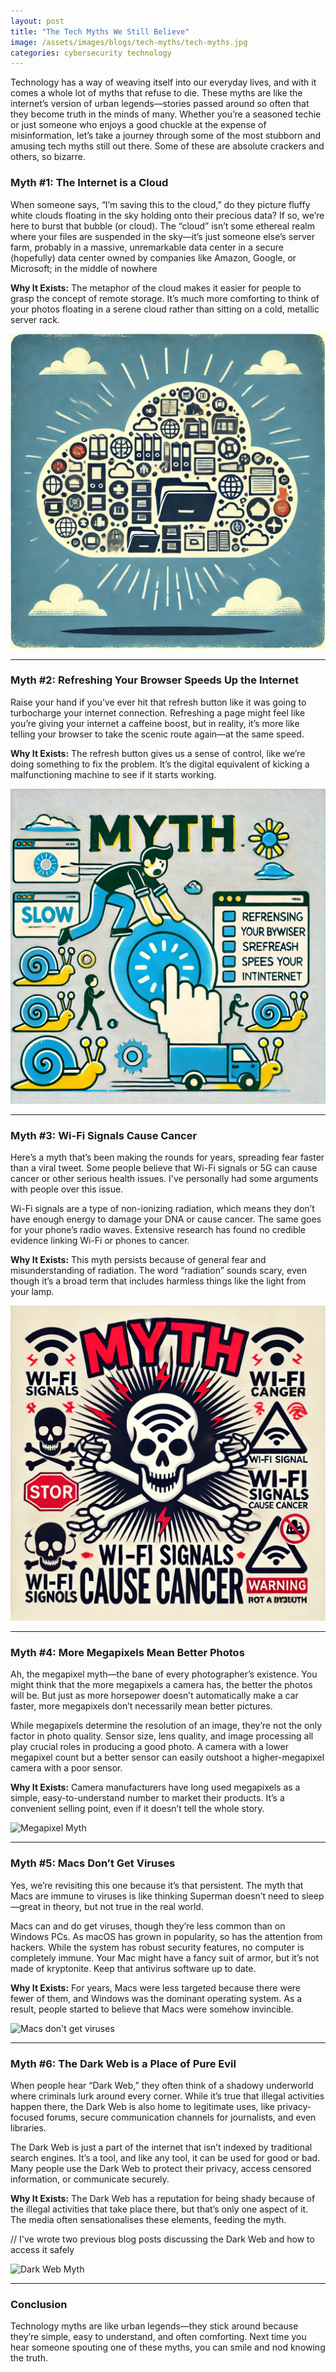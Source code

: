 ```yaml
---
layout: post
title: "The Tech Myths We Still Believe"
image: /assets/images/blogs/tech-myths/tech-myths.jpg
categories: cybersecurity technology
---
```


Technology has a way of weaving itself into our everyday lives, and with it comes a whole lot of myths that refuse to die. These myths are like the internet’s version of urban legends—stories passed around so often that they become truth in the minds of many. Whether you’re a seasoned techie or just someone who enjoys a good chuckle at the expense of misinformation, let’s take a journey through some of the most stubborn and amusing tech myths still out there. Some of these are absolute crackers and others, so bizarre.

### Myth #1: The Internet is a Cloud

When someone says, “I’m saving this to the cloud,” do they picture fluffy white clouds floating in the sky holding onto their precious data? If so, we’re here to burst that bubble (or cloud). The “cloud” isn’t some ethereal realm where your files are suspended in the sky—it’s just someone else’s server farm, probably in a massive, unremarkable data center in a secure (hopefully) data center owned by companies like Amazon, Google, or Microsoft; in the middle of nowhere

**Why It Exists:** The metaphor of the cloud makes it easier for people to grasp the concept of remote storage. It’s much more comforting to think of your photos floating in a serene cloud rather than sitting on a cold, metallic server rack.

![The Internet is a cloud](/assets/images/blogs/tech-myths/cloud-myth.jpg)

---

### Myth #2: Refreshing Your Browser Speeds Up the Internet

Raise your hand if you’ve ever hit that refresh button like it was going to turbocharge your internet connection. Refreshing a page might feel like you’re giving your internet a caffeine boost, but in reality, it’s more like telling your browser to take the scenic route again—at the same speed.

**Why It Exists:** The refresh button gives us a sense of control, like we’re doing something to fix the problem. It’s the digital equivalent of kicking a malfunctioning machine to see if it starts working.

![Refreshing your browser speeds up internet](/assets/images/blogs/tech-myths/refresh-myth.jpg)

---

### Myth #3: Wi-Fi Signals Cause Cancer

Here’s a myth that’s been making the rounds for years, spreading fear faster than a viral tweet. Some people believe that Wi-Fi signals or 5G can cause cancer or other serious health issues. I've personally had some arguments with people over this issue.

Wi-Fi signals are a type of non-ionizing radiation, which means they don’t have enough energy to damage your DNA or cause cancer. The same goes for your phone’s radio waves. Extensive research has found no credible evidence linking Wi-Fi or phones to cancer.

**Why It Exists:** This myth persists because of general fear and misunderstanding of radiation. The word “radiation” sounds scary, even though it’s a broad term that includes harmless things like the light from your lamp.

![Wi-Fi causes cancer](/assets/images/blogs/tech-myths/wifi-myth.jpg)

---

### Myth #4: More Megapixels Mean Better Photos

Ah, the megapixel myth—the bane of every photographer’s existence. You might think that the more megapixels a camera has, the better the photos will be. But just as more horsepower doesn’t automatically make a car faster, more megapixels don’t necessarily mean better pictures.

While megapixels determine the resolution of an image, they’re not the only factor in photo quality. Sensor size, lens quality, and image processing all play crucial roles in producing a good photo. A camera with a lower megapixel count but a better sensor can easily outshoot a higher-megapixel camera with a poor sensor.

**Why It Exists:** Camera manufacturers have long used megapixels as a simple, easy-to-understand number to market their products. It’s a convenient selling point, even if it doesn’t tell the whole story.

![Megapixel Myth](https://your-website.com/assets/images/blogs/tech-myths/megapixel-myth.jpg)

---

### Myth #5: Macs Don’t Get Viruses

Yes, we’re revisiting this one because it’s that persistent. The myth that Macs are immune to viruses is like thinking Superman doesn’t need to sleep—great in theory, but not true in the real world.

Macs can and do get viruses, though they’re less common than on Windows PCs. As macOS has grown in popularity, so has the attention from hackers. While the system has robust security features, no computer is completely immune. Your Mac might have a fancy suit of armor, but it’s not made of kryptonite. Keep that antivirus software up to date.

**Why It Exists:** For years, Macs were less targeted because there were fewer of them, and Windows was the dominant operating system. As a result, people started to believe that Macs were somehow invincible.

![Macs don't get viruses](https://your-website.com/assets/images/blogs/tech-myths/mac-virus-myth.jpg)

---

### Myth #6: The Dark Web is a Place of Pure Evil

When people hear “Dark Web,” they often think of a shadowy underworld where criminals lurk around every corner. While it’s true that illegal activities happen there, the Dark Web is also home to legitimate uses, like privacy-focused forums, secure communication channels for journalists, and even libraries.

The Dark Web is just a part of the internet that isn’t indexed by traditional search engines. It’s a tool, and like any tool, it can be used for good or bad. Many people use the Dark Web to protect their privacy, access censored information, or communicate securely.

**Why It Exists:** The Dark Web has a reputation for being shady because of the illegal activities that take place there, but that’s only one aspect of it. The media often sensationalises these elements, feeding the myth.

// I've wrote two previous blog posts discussing the Dark Web and how to access it safely

![Dark Web Myth](/assets/images/blogs/tech-myths/dark-web-myth.jpg)

---

### Conclusion

Technology myths are like urban legends—they stick around because they’re simple, easy to understand, and often comforting. Next time you hear someone spouting one of these myths, you can smile and nod knowing the truth.
